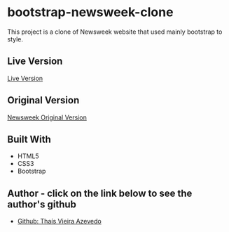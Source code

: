 # bootstrap-newsweek-clone
This project is a clone of Newsweek website that used mainly bootstrap to style.

## Live Version

<a href="https://raw.githack.com/thsvr/bootstrap-newsweek-clone/master/index.html"> Live Version</a>

## Original Version

<a href="https://www.newsweek.com/"> Newsweek Original Version</a>

## Built With

* HTML5
* CSS3
* Bootstrap

## Author - click on the link below to see the author's github

* <a href="https://github.com/thsvr"> Github: Thaís Vieira Azevedo</a>
